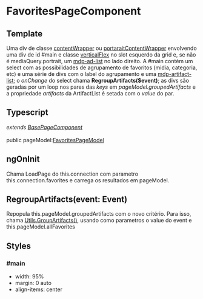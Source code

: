 # FavoritesPageComponent

## Template
Uma div de classe [contentWrapper](/Docs/src/Styles.md#.contentWrapper) ou [portaraitContentWrapper](/Docs/src/Styles.md#.contentWrapperPortrait) envolvendo uma div de id #main e classe [verticalFlex](/Docs/src/Styles.md#.verticalFlex) no slot esquerdo da grid e, se não é mediaQuery.portrait, um [mdp-ad-list](/Docs/src/app/components/structure/AdList.md) no lado direito. A #main contém um select com as possibilidades de agrupamento de favoritos (midia, categoria, etc) e uma série de divs com o label do agrupamento e uma [mdp-artifact-list](/Docs/src/app/components/structure/ArtifactList.md); o *onChange* do select chama **RegroupArtifacts($event)**; as divs são geradas por um loop nos pares das *keys* em *pageModel.groupedArtifacts* e a propriedade *artifacts* da ArtifactList é setada com o *value* do par.  
## Typescript
*extends [BasePageComponent](/Docs/src/app/components/pages/BasePage.md)*<br><br>
public pageModel:[FavoritesPageModel](/Docs/src/app/models/pages/FavoritesPageModel.md)
## ngOnInit
Chama LoadPage do this.connection com parametro this.connection.favorites e carrega os resultados em pageModel. 
## RegroupArtifacts(event: Event)
Repopula this.pageModel.groupedArtifacts com o novo critério. Para isso, chama [Utils.GroupArtifacts()](/Docs/src/app/classes/Utils.md#groupartifactsgroupbystringbaseartifactsartifact-dictionary), usando como parametros o value do event e this.pageModel.allFavorites
## Styles
### \#main 
- width: 95%
- margin: 0 auto
- align-items: center